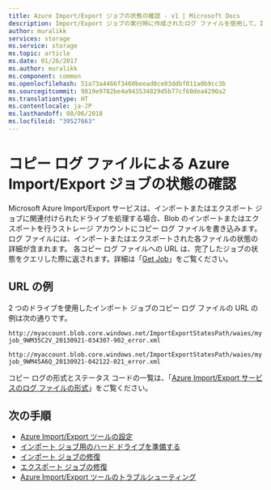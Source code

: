 ```yaml
---
title: Azure Import/Export ジョブの状態の確認 - v1 | Microsoft Docs
description: Import/Export ジョブの実行時に作成されたログ ファイルを使用して、Import/Export ジョブの状態を確認する方法について説明します。
author: muralikk
services: storage
ms.service: storage
ms.topic: article
ms.date: 01/26/2017
ms.author: muralikk
ms.component: common
ms.openlocfilehash: 51a73a4466f3460beead0ce03ddbf011a0b9cc3b
ms.sourcegitcommit: 9819e9782be4a943534829d5b77cf60dea4290a2
ms.translationtype: HT
ms.contentlocale: ja-JP
ms.lasthandoff: 08/06/2018
ms.locfileid: "39527663"
---
```

# <a name="reviewing-azure-importexport-job-status-with-copy-log-files"></a>コピー ログ ファイルによる Azure Import/Export ジョブの状態の確認
Microsoft Azure Import/Export サービスは、インポートまたはエクスポート ジョブに関連付けられたドライブを処理する場合、Blob のインポートまたはエクスポートを行うストレージ アカウントにコピー ログ ファイルを書き込みます。 ログ ファイルには、インポートまたはエクスポートされた各ファイルの状態の詳細が含まれます。 各コピー ログ ファイルへの URL は、完了したジョブの状態をクエリした際に返されます。詳細は「[Get Job](/rest/api/storageservices/Get-Job3)」をご覧ください。  

## <a name="example-urls"></a>URL の例

2 つのドライブを使用したインポート ジョブのコピー ログ ファイルの URL の例は次の通りです。  
  
 `http://myaccount.blob.core.windows.net/ImportExportStatesPath/waies/myjob_9WM35C2V_20130921-034307-902_error.xml`  
  
 `http://myaccount.blob.core.windows.net/ImportExportStatesPath/waies/myjob_9WM45A6Q_20130921-042122-021_error.xml`  
  
 コピー ログの形式とステータス コードの一覧は、「[Azure Import/Export サービスのログ ファイルの形式](../storage-import-export-file-format-log.md)」をご覧ください。  
  
## <a name="next-steps"></a>次の手順
 
 * [Azure Import/Export ツールの設定](storage-import-export-tool-setup-v1.md)   
 * [インポート ジョブ用のハード ドライブを準備する](../storage-import-export-tool-preparing-hard-drives-import-v1.md)   
 * [インポート ジョブの修復](../storage-import-export-tool-repairing-an-import-job-v1.md)   
 * [エクスポート ジョブの修復](../storage-import-export-tool-repairing-an-export-job-v1.md)   
 * [Azure Import/Export ツールのトラブルシューティング](storage-import-export-tool-troubleshooting-v1.md)
